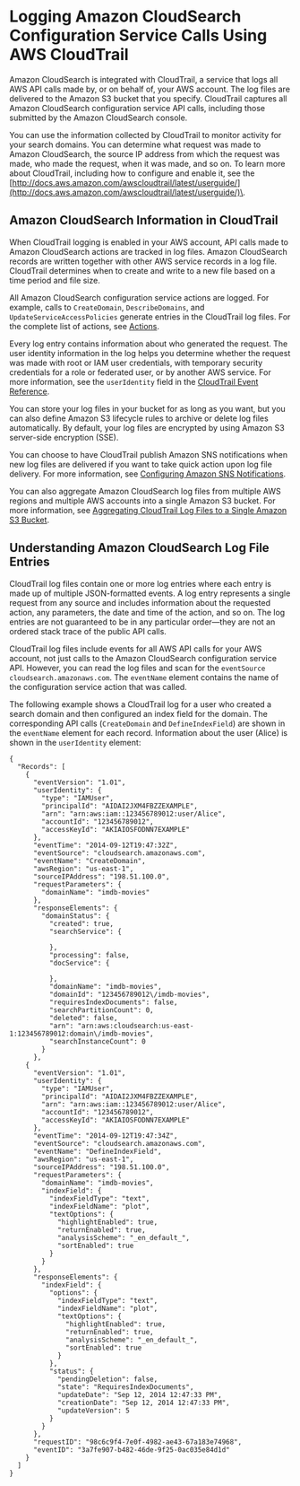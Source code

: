# Logging Amazon CloudSearch Configuration Service Calls Using AWS CloudTrail<a name="logging-config-api-calls"></a>

Amazon CloudSearch is integrated with CloudTrail, a service that logs all AWS API calls made by, or on behalf of, your AWS account\. The log files are delivered to the Amazon S3 bucket that you specify\. CloudTrail captures all Amazon CloudSearch configuration service API calls, including those submitted by the Amazon CloudSearch console\. 

You can use the information collected by CloudTrail to monitor activity for your search domains\. You can determine what request was made to Amazon CloudSearch, the source IP address from which the request was made, who made the request, when it was made, and so on\. To learn more about CloudTrail, including how to configure and enable it, see the [http://docs.aws.amazon.com/awscloudtrail/latest/userguide/](http://docs.aws.amazon.com/awscloudtrail/latest/userguide/)\.

## Amazon CloudSearch Information in CloudTrail<a name="cloudsearch-info-in-cloudtrail"></a>

When CloudTrail logging is enabled in your AWS account, API calls made to Amazon CloudSearch actions are tracked in log files\. Amazon CloudSearch records are written together with other AWS service records in a log file\. CloudTrail determines when to create and write to a new file based on a time period and file size\.

All Amazon CloudSearch configuration service actions are logged\. For example, calls to `CreateDomain`, `DescribeDomains`, and `UpdateServiceAccessPolicies` generate entries in the CloudTrail log files\. For the complete list of actions, see [Actions](API_Operations.md)\. 

Every log entry contains information about who generated the request\. The user identity information in the log helps you determine whether the request was made with root or IAM user credentials, with temporary security credentials for a role or federated user, or by another AWS service\. For more information, see the `userIdentity` field in the [CloudTrail Event Reference](http://docs.aws.amazon.com/awscloudtrail/latest/userguide/event_reference_top_level.html)\.

You can store your log files in your bucket for as long as you want, but you can also define Amazon S3 lifecycle rules to archive or delete log files automatically\. By default, your log files are encrypted by using Amazon S3 server\-side encryption \(SSE\)\.

You can choose to have CloudTrail publish Amazon SNS notifications when new log files are delivered if you want to take quick action upon log file delivery\. For more information, see [Configuring Amazon SNS Notifications](http://docs.aws.amazon.com/awscloudtrail/latest/userguide/getting_notifications_top_level.html)\.

You can also aggregate Amazon CloudSearch log files from multiple AWS regions and multiple AWS accounts into a single Amazon S3 bucket\. For more information, see [Aggregating CloudTrail Log Files to a Single Amazon S3 Bucket](http://docs.aws.amazon.com/awscloudtrail/latest/userguide/aggregating_logs_top_level.html)\.

## Understanding Amazon CloudSearch Log File Entries<a name="understanding-cloudsearch-event-entries"></a>

CloudTrail log files contain one or more log entries where each entry is made up of multiple JSON\-formatted events\. A log entry represents a single request from any source and includes information about the requested action, any parameters, the date and time of the action, and so on\. The log entries are not guaranteed to be in any particular order—they are not an ordered stack trace of the public API calls\.

CloudTrail log files include events for all AWS API calls for your AWS account, not just calls to the Amazon CloudSearch configuration service API\. However, you can read the log files and scan for the `eventSource` `cloudsearch.amazonaws.com`\. The `eventName` element contains the name of the configuration service action that was called\.

The following example shows a CloudTrail log for a user who created a search domain and then configured an index field for the domain\. The corresponding API calls \(`CreateDomain` and `DefineIndexField`\) are shown in the `eventName` element for each record\. Information about the user \(Alice\) is shown in the `userIdentity` element:

```
{
  "Records": [
    {
      "eventVersion": "1.01",
      "userIdentity": {
        "type": "IAMUser",
        "principalId": "AIDAI2JXM4FBZZEXAMPLE",
        "arn": "arn:aws:iam::123456789012:user/Alice",
        "accountId": "123456789012",
        "accessKeyId": "AKIAIOSFODNN7EXAMPLE"
      },
      "eventTime": "2014-09-12T19:47:32Z",
      "eventSource": "cloudsearch.amazonaws.com",
      "eventName": "CreateDomain",
      "awsRegion": "us-east-1",
      "sourceIPAddress": "198.51.100.0",
      "requestParameters": {
        "domainName": "imdb-movies"
      },
      "responseElements": {
        "domainStatus": {
          "created": true,
          "searchService": {
            
          },
          "processing": false,
          "docService": {
            
          },
          "domainName": "imdb-movies",
          "domainId": "123456789012\/imdb-movies",
          "requiresIndexDocuments": false,
          "searchPartitionCount": 0,
          "deleted": false,
          "arn": "arn:aws:cloudsearch:us-east-1:123456789012:domain\/imdb-movies",
          "searchInstanceCount": 0
        }
      },
    {
      "eventVersion": "1.01",
      "userIdentity": {
        "type": "IAMUser",
        "principalId": "AIDAI2JXM4FBZZEXAMPLE",
        "arn": "arn:aws:iam::123456789012:user/Alice",
        "accountId": "123456789012",
        "accessKeyId": "AKIAIOSFODNN7EXAMPLE"
      },
      "eventTime": "2014-09-12T19:47:34Z",
      "eventSource": "cloudsearch.amazonaws.com",
      "eventName": "DefineIndexField",
      "awsRegion": "us-east-1",
      "sourceIPAddress": "198.51.100.0",
      "requestParameters": {
        "domainName": "imdb-movies",
        "indexField": {
          "indexFieldType": "text",
          "indexFieldName": "plot",
          "textOptions": {
            "highlightEnabled": true,
            "returnEnabled": true,
            "analysisScheme": "_en_default_",
            "sortEnabled": true
          }
        }
      },
      "responseElements": {
        "indexField": {
          "options": {
            "indexFieldType": "text",
            "indexFieldName": "plot",
            "textOptions": {
              "highlightEnabled": true,
              "returnEnabled": true,
              "analysisScheme": "_en_default_",
              "sortEnabled": true
            }
          },
          "status": {
            "pendingDeletion": false,
            "state": "RequiresIndexDocuments",
            "updateDate": "Sep 12, 2014 12:47:33 PM",
            "creationDate": "Sep 12, 2014 12:47:33 PM",
            "updateVersion": 5
          }
        }
      },
      "requestID": "98c6c9f4-7e0f-4982-ae43-67a183e74968",
      "eventID": "3a7fe907-b482-46de-9f25-0ac035e84d1d"
    }   
  ]
}
```